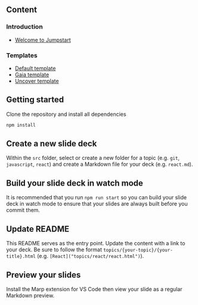 ## Content

### Introduction

- [Welcome to Jumpstart](topics/introduction/welcome.html)

### Templates

- [Default template](topics/templates/default.html)
- [Gaia template](topics/templates/gaia.html)
- [Uncover template](topics/templates/uncover.html)

## Getting started

Clone the repository and install all dependencies

```sh
npm install
```

## Create a new slide deck

Within the `src` folder, select or create a new folder for a topic (e.g. `git`, `javascript`, `react`) and create a Markdown file for your deck (e.g. `react.md`).

## Build your slide deck in watch mode

It is recommended that you run `npm run start` so you can build your slide deck in watch mode to ensure that your slides are always built before you commit them.

## Update README

This README serves as the entry point. Update the content with a link to your deck. Be sure to follow the format `topics/{your-topic}/{your-title}.html` (e.g. `[React]("topics/react/react.html")`).

## Preview your slides

Install the Marp extension for VS Code then view your slide as a regular Markdown preview.

